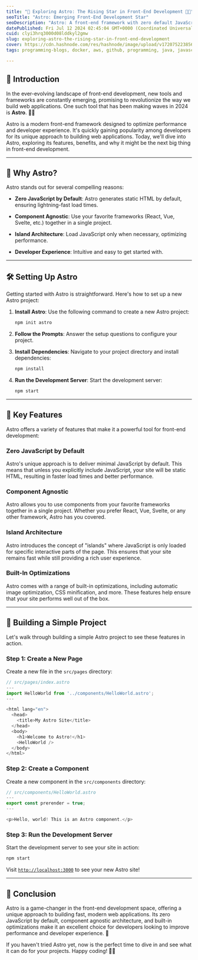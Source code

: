 ```yaml
---
title: "🌟 Exploring Astro: The Rising Star in Front-End Development 🚀✨"
seoTitle: "Astro: Emerging Front-End Development Star"
seoDescription: "Astro: A front-end framework with zero default JavaScript, component-agnostic design, and built-in optimizations for faster web applications"
datePublished: Fri Jul 12 2024 02:45:04 GMT+0000 (Coordinated Universal Time)
cuid: clyi3hrq3000d08lddkyl2gmw
slug: exploring-astro-the-rising-star-in-front-end-development
cover: https://cdn.hashnode.com/res/hashnode/image/upload/v1720752238568/0e2b4117-7ca2-4f82-8cb3-d7aeb2355aec.png
tags: programming-blogs, docker, aws, github, programming, java, javascript, python, data-science, web-development, nodejs, webdev, developer, reactjs, devops

---
```


## 🌟 Introduction

In the ever-evolving landscape of front-end development, new tools and frameworks are constantly emerging, promising to revolutionize the way we build web applications. One such tool that has been making waves in 2024 is **Astro**. 🚀✨

Astro is a modern front-end framework designed to optimize performance and developer experience. It's quickly gaining popularity among developers for its unique approach to building web applications. Today, we'll dive into Astro, exploring its features, benefits, and why it might be the next big thing in front-end development.

---

## 🤔 Why Astro?

Astro stands out for several compelling reasons:

* **Zero JavaScript by Default**: Astro generates static HTML by default, ensuring lightning-fast load times.
    
* **Component Agnostic**: Use your favorite frameworks (React, Vue, Svelte, etc.) together in a single project.
    
* **Island Architecture**: Load JavaScript only when necessary, optimizing performance.
    
* **Developer Experience**: Intuitive and easy to get started with.
    

---

## 🛠️ Setting Up Astro

Getting started with Astro is straightforward. Here's how to set up a new Astro project:

1. **Install Astro**: Use the following command to create a new Astro project:
    
    ```bash
    npm init astro
    ```
    
2. **Follow the Prompts**: Answer the setup questions to configure your project.
    
3. **Install Dependencies**: Navigate to your project directory and install dependencies:
    
    ```bash
    npm install
    ```
    
4. **Run the Development Server**: Start the development server:
    
    ```bash
    npm start
    ```
    

---

## 🔑 Key Features

Astro offers a variety of features that make it a powerful tool for front-end development:

### Zero JavaScript by Default

Astro's unique approach is to deliver minimal JavaScript by default. This means that unless you explicitly include JavaScript, your site will be static HTML, resulting in faster load times and better performance.

### Component Agnostic

Astro allows you to use components from your favorite frameworks together in a single project. Whether you prefer React, Vue, Svelte, or any other framework, Astro has you covered.

### Island Architecture

Astro introduces the concept of "islands" where JavaScript is only loaded for specific interactive parts of the page. This ensures that your site remains fast while still providing a rich user experience.

### Built-In Optimizations

Astro comes with a range of built-in optimizations, including automatic image optimization, CSS minification, and more. These features help ensure that your site performs well out of the box.

---

## 🚀 Building a Simple Project

Let's walk through building a simple Astro project to see these features in action.

### Step 1: Create a New Page

Create a new file in the `src/pages` directory:

```javascript
// src/pages/index.astro
---
import HelloWorld from '../components/HelloWorld.astro';
---

<html lang="en">
  <head>
    <title>My Astro Site</title>
  </head>
  <body>
    <h1>Welcome to Astro!</h1>
    <HelloWorld />
  </body>
</html>
```

### Step 2: Create a Component

Create a new component in the `src/components` directory:

```javascript
// src/components/HelloWorld.astro
---
export const prerender = true;
---

<p>Hello, world! This is an Astro component.</p>
```

### Step 3: Run the Development Server

Start the development server to see your site in action:

```bash
npm start
```

Visit [`http://localhost:3000`](http://localhost:3000) to see your new Astro site!

---

## 🎉 Conclusion

Astro is a game-changer in the front-end development space, offering a unique approach to building fast, modern web applications. Its zero JavaScript by default, component agnostic architecture, and built-in optimizations make it an excellent choice for developers looking to improve performance and developer experience. 🌟

If you haven't tried Astro yet, now is the perfect time to dive in and see what it can do for your projects. Happy coding! 🚀✨